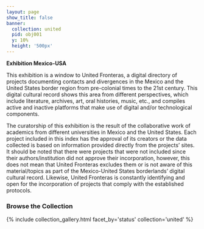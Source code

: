 ```yaml
---
layout: page
show_title: false
banner:
  collection: united
  pid: obj001
  y: 10%
  height: '500px'
---
```


__Exhibition Mexico-USA__

This exhibition is a window to United Fronteras, a digital directory of projects documenting contacts and divergences in the Mexico and the United States border region from pre-colonial times to the 21st century. This digital cultural record shows this area from different perspectives, which include literature, archives, art, oral histories, music, etc., and compiles active and inactive platforms that make use of digital and/or technological components.

The curatorship of this exhibition is the result of the collaborative work of academics from different universities in Mexico and the United States. Each project included in this index has the approval of its creators or the data collected is based on information provided directly from the projects’ sites. It should be noted that there were projects that were not included since their authors/institution did not approve their incorporation, however, this does not mean that United Fronteras excludes them or is not aware of this material/topics as part of the Mexico-United States borderlands’ digital cultural record. Likewise, United Fronteras is constantly identifying and open for the incorporation of projects that comply with the established protocols.


### Browse the Collection

{% include collection_gallery.html facet_by='status' collection='united' %}

